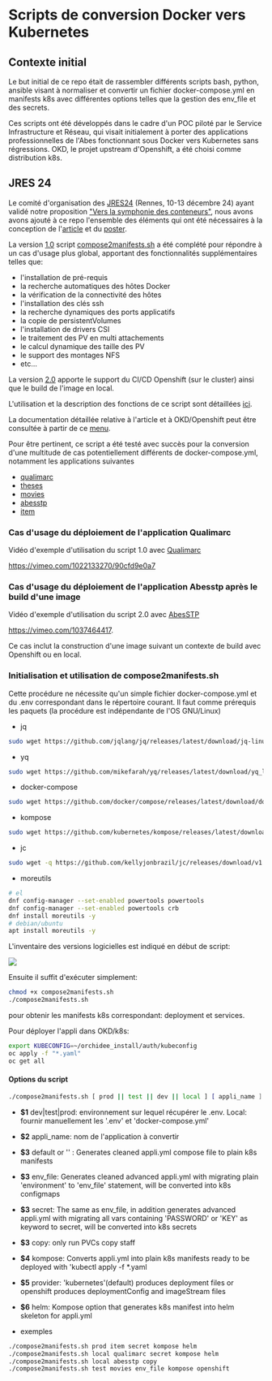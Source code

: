 # Scripts de conversion Docker vers Kubernetes


## Contexte initial

Le but initial de ce repo était de rassembler différents scripts bash, python, ansible visant à normaliser et convertir un fichier docker-compose.yml en manifests k8s avec différentes options telles que la gestion des env_file et des secrets. 

Ces scripts ont été développés dans le cadre d'un POC piloté par le Service Infrastructure et Réseau, qui visait initialement à porter des applications professionnelles de l'Abes fonctionnant sous Docker vers Kubernetes sans régressions. OKD, le projet upstream d'Openshift, a été choisi comme distribution k8s.

## JRES 24
Le comité d'organisation des [JRES24](https://2024.jres.org/) (Rennes, 10-13 décembre 24) ayant validé notre proposition ["Vers la symphonie des conteneurs"](https://2024.jres.org/programme#modal-23), nous avons avons ajouté à ce repo l'ensemble des éléments qui ont été nécessaires à la conception de l'[article](documentation/article_jres24.md) et du [poster](documentation/files/poster-jres-2024.jpg).

La version [1.0](https://github.com/abes-esr/jres2024-okd/releases/tag/1.0) script [compose2manifests.sh](compose2manifests.sh) a été complété pour répondre à un cas d'usage plus global, apportant des fonctionnalités supplémentaires telles que:
  * l'installation de pré-requis
  * la recherche automatiques des hôtes Docker
  * la vérification de la connectivité des hôtes 
  * l'installation des clés ssh
  * la recherche dynamiques des ports applicatifs
  * la copie de persistentVolumes
  * l'installation de drivers CSI
  * le traitement des PV en multi attachements
  * le calcul dynamique des taille des PV
  * le support des montages NFS
  * etc...

La version [2.0](https://github.com/abes-esr/jres2024-okd/releases/tag/2.0) apporte le support du CI/CD Openshift (sur le cluster) ainsi que le build de l'image en local.

L'utilisation et la description des fonctions de ce script sont détaillées [ici](documentation/compose2manifests_functions.md).

La documentation détaillée relative à l'article et à OKD/Openshift peut être consultée à partir de ce [menu](documentation/README.md).

Pour être pertinent, ce script a été testé avec succès pour la conversion d'une multitude de cas potentiellement différents de docker-compose.yml, notamment les applications suivantes

- [qualimarc](https://github.com/abes-esr/prada-docker)
- [theses](https://github.com/abes-esr/theses-docker)
- [movies](https://github.com/abes-esr/movies-docker)
- [abesstp](https://github.com/abes-esr/abesstp-docker)
- [item](https://github.com/abes-esr/item-docker)

### Cas d'usage du déploiement de l'application Qualimarc
Vidéo d'exemple d'utilisation du script 1.0 avec [Qualimarc](https://qualimarc.sudoc.fr)

https://vimeo.com/1022133270/90cfd9e0a7 

### Cas d'usage du déploiement de l'application Abesstp après le build d'une image 
Vidéo d'exemple d'utilisation du script 2.0 avec [AbesSTP](https://stp.abes.fr)

 https://vimeo.com/1037464417.

 Ce cas inclut la construction d'une image suivant un contexte de build avec Openshift ou en local.

### Initialisation et utilisation de compose2manifests.sh
Cette procédure ne nécessite qu'un simple fichier docker-compose.yml et du .env correspondant dans le répertoire courant. 
Il faut comme prérequis les paquets (la procédure est indépendante de l'OS GNU/Linux)
- jq
```bash
sudo wget https://github.com/jqlang/jq/releases/latest/download/jq-linux-amd64 -O /usr/local/bin/jq &&  sudo  chmod +x /usr/local/bin/jq
```
- yq
```bash
sudo wget https://github.com/mikefarah/yq/releases/latest/download/yq_linux_amd64 -O /usr/local/bin/yq &&  sudo  chmod +x /usr/local/bin/yq
```
- docker-compose
```bash
sudo wget https://github.com/docker/compose/releases/latest/download/docker-compose-linux-aarch64 -O /usr/local/bin/docker-compose &&  sudo  chmod +x /usr/bin/local/docker-compose
```
- kompose
```bash
sudo wget https://github.com/kubernetes/kompose/releases/latest/download/kompose-linux-amd64 -O /usr/local/bin/kompose &&  sudo  chmod +x /usr/local/bin/kompose
```
- jc
```bash
sudo wget -q https://github.com/kellyjonbrazil/jc/releases/download/v1.25.3/jc-1.25.3-linux-x86_64.tar.gz -O /usr/local/bin/ | tar xzf - |chmod +x /usr/local/bin/jc
```
- moreutils
```bash
# el
dnf config-manager --set-enabled powertools powertools
dnf config-manager --set-enabled powertools crb
dnf install moreutils -y 
# debian/ubuntu
apt install moreutils -y
```

L'inventaire des versions logicielles est indiqué en début de script:

![](documentation/files/Sélection_529.png)

Ensuite il suffit d'exécuter simplement:
```bash
chmod +x compose2manifests.sh
./compose2manifests.sh 
```

pour obtenir les manifests k8s correspondant: deployment et services.

Pour déployer l'appli dans OKD/k8s:
```bash
export KUBECONFIG=~/orchidee_install/auth/kubeconfig
oc apply -f "*.yaml"
oc get all

```
#### Options du script

```bash
./compose2manifests.sh [ prod || test || dev || local ] [ appli_name ] [default || '' || secret || env_file | copy | help] [kompose] [helm]

```

- **$1** dev|test|prod: environnement sur lequel récupérer le .env. Local: fournir manuellement les '.env' et 'docker-compose.yml'

- **$2** appli_name: nom de l'application à convertir

- **$3** default or '' : Generates cleaned appli.yml compose file to plain k8s manifests

- **$3** env_file: Generates cleaned advanced appli.yml with migrating plain 'environment' to 'env_file' statement, will be converted into k8s configmaps

- **$3** secret: The same as env_file, in addition generates advanced appli.yml with migrating all vars containing 'PASSWORD' or 'KEY' as keyword to secret, will be converted into k8s secrets

- **$3** copy: only run PVCs copy staff

- **$4** kompose: Converts appli.yml into plain k8s manifests ready to be deployed with 'kubectl apply -f *.yaml

- **$5** provider: 'kubernetes'(default) produces deployment files or openshift produces deploymentConfig and imageStream files

- **$6** helm: Kompose option that generates k8s manifest into helm skeleton for appli.yml

- exemples
```bash
./compose2manifests.sh prod item secret kompose helm
./compose2manifests.sh local qualimarc secret kompose helm
./compose2manifests.sh local abesstp copy
./compose2manifests.sh test movies env_file kompose openshift
```
